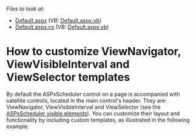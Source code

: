 <!-- default file list -->
*Files to look at*:

* [Default.aspx](./CS/WebSite/Default.aspx) (VB: [Default.aspx.vb](./VB/WebSite/Default.aspx.vb))
* [Default.aspx.cs](./CS/WebSite/Default.aspx.cs) (VB: [Default.aspx.vb](./VB/WebSite/Default.aspx.vb))
<!-- default file list end -->
# How to customize ViewNavigator, ViewVisibleInterval and ViewSelector templates


<p>By default the ASPxScheduler control on a page is accompanied with satellite controls, located in the main control's header. They are: ViewNavigator, ViewVisibleInterval and ViewSelector (see the <a href="http://documentation.devexpress.com/#AspNet/CustomDocument3830">ASPxScheduler visible elements</a>). You can customize their layout and functionality by including custom templates, as illustrated in the following example.</p>

<br/>


